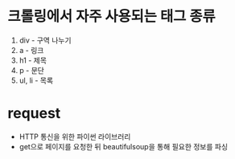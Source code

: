 # 크롤링에서 자주 사용되는 태그 종류
1. div - 구역 나누기
2. a - 링크
3. h1 - 제목
4. p - 문단
5. ul, li - 목록

# request
- HTTP 통신을 위한 파이썬 라이브러리
- get으로 페이지를 요청한 뒤 beautifulsoup을 통해 필요한 정보를 파싱
